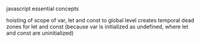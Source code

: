 javascript essential concepts

hoisting of scope of var, let and const to global level 
creates temporal dead zones for let and const (because var is initialized as undefined, where let and const are uninitialized)